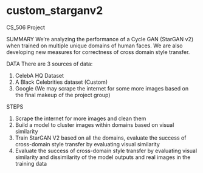 # custom_starganv2
CS_506 Project

SUMMARY
We’re analyzing the performance of a Cycle GAN (StarGAN v2) when
trained on multiple unique domains of human faces. We are also
developing new measures for correctness of cross domain style transfer.

DATA
There are 3 sources of data:
1. CelebA HQ Dataset
2. A Black Celebrities dataset (Custom)
3. Google (We may scrape the internet for some more images based
on the final makeup of the project group)

STEPS

1. Scrape the internet for more images and clean them
2. Build a model to cluster images within domains based on visual
similarity
3. Train StarGAN V2 based on all the domains, evaluate the success
of cross-domain style transfer by evaluating visual similarity
4. Evaluate the success of cross-domain style transfer by evaluating
visual similarity and dissimilarity of the model outputs and real
images in the training data
